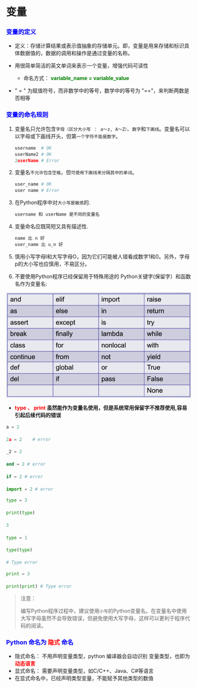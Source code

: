 # 变量

### **<font color="blue"> 变量的定义 </font>**
- 定义：存储计算结果或表示值抽象的存储单元。即，变量是用来存储和标识具体数据值的，数据的调用和操作是通过变量的名称。

- 用很简单简洁的英文单词来表示一个变量，增强代码可读性
  
  - 命名方式： **<font color="green"> variable_name = variable_value </font>**
  
- " = " 为赋值符号，而非数学中的等号，数学中的等号为 "=="，来判断两数是否相等
  
   
### **<font color="blue"> 变量的命名规则 </font>**

1. 变量名只允许包含`字母（区分大小写 ： a～z, A～Z）`、`数字`和`下画线`。变量名可以以字母或下画线开头，但第`一个字符不能是数字`。

   ```python
   username  # OK
   userName2 # OK
   2userName # Error
   ```

   

2. 变量名`不允许包含空格`，但`可使用下画线来分隔其中的单词`。

   ```python
   user_name # OK
   user name # Error
   ```

   

3. 在Python程序中对`大小写是敏感`的.

   ```python
   username 和 userName 是不同的变量名
   ```

   

4. 变量命名应既简短又具有描述性.

   ```python
   name 比 n 好
   user_name 比 u_n 好
   ```

   

5. 慎用小写字母l和大写字母O，因为它们可能被人错看成数字1和0。另外，字母p的大小写也应慎用，不易区分。

   

6. 不要使用Python程序已经保留用于特殊用途的 Python关键字(保留字）和函数名作为变量名:

![](Resources/00.png)

- **<font color="red"> type 、 print</font> 虽然能作为变量名使用，但是系统常用保留字不推荐使用,容易引起后续代码的错误**
```python
a = 2

2a = 2    # error

_2 = 2

and = 2 # error

if = 2 # error

import = 2 # error
```



```python
type = 3

print(type)

3

type = 1

type(type)

# Type error 
```

```python
print = 3

print(print) # Type error
```

> 注意：
>
> 编写Python程序过程中，建议使用`小写`的Python变量名。在变量名中使用大写字母虽然不会导致错误，但避免使用大写字母，这样可以更利于程序代码的阅读。

### **<font color="blue"> Python 命名为 <font color="red"> 隐式 </font> 命名</font>**
- 隐式命名： 不用声明变量类型，python 编译器会自动识别 变量类型，也即为 **<font color="red"> 动态语言 </font>**
- 显式命名： 需要声明变量类型，如C/C++、Java、C#等语言
- 在显式命名中，已经声明类型变量，不能赋予其他类型的数值